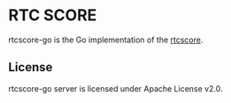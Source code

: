 # RTC SCORE

rtcscore-go is the Go implementation of the [rtcscore](https://github.com/ggarber/rtcscore).

## License

rtcscore-go server is licensed under Apache License v2.0.